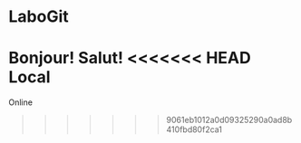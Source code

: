 # LaboGit

Bonjour!
Salut!
<<<<<<< HEAD
Local
=======
Online
>>>>>>> 9061eb1012a0d09325290a0ad8b410fbd80f2ca1
